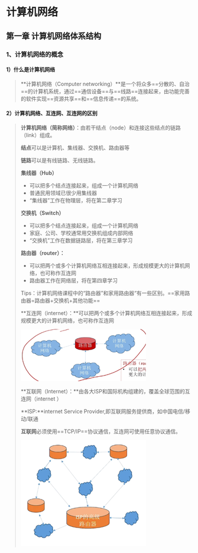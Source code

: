 # 计算机网络

## 第一章 计算机网络体系结构

### 1、计算机网络的概念

#### 1）什么是计算机网络

> **计算机网络（Computer networking）**是一个将众多==分散的、自治==的计算机系统，通过==通信设备==与==线路==连接起来，由功能完善的软件实现==资源共享==和==信息传递==的系统。

#### 2）计算机网络、互连网、互连网的区别

> **计算机网络（简称网络）**：由若干结点（node）和连接这些结点的链路（link）组成。
>
> **结点**可以是计算机、集线器、交换机、路由器等
>
> **链路**可以是有线链路、无线链路。
>
> **集线器（Hub）**
>
> + 可以把多个结点连接起来，组成一个计算机网络
> + 普通民用领域已很少用集线器
> + “集线器”工作在物理层，将在第二章学习
>
> **交换机（Switch）**
>
> + 可以把多个结点连接起来，组成一个计算机网络
> + 家庭、公司、学校通常用交换机组成内部网络
> + “交换机”工作在数据链路层，将在第三章学习
>
> **路由器（router）：**
>
> + 可以把两个或多个计算机网络互相连接起来，形成规模更大的计算机网络，也可称作互连网
> + 路由器工作在网络层，将在第四章学习
>
> Tips：计算机网络课程中的“路由器”和家用路由器“有一些区别。==家用路由器=路由器+交换机+其他功能==
>
> **互连网（internet）：**可以把两个或多个计算机网络互相连接起来，形成规模更大的计算机网络，也可称作互连网
>
> <img src="计算机网络.assets/image-20240818140904355.png" alt="image-20240818140904355" style="zoom:33%;" />
>
> **互联网（Internet）：**由各大ISP和国际机构组建的，覆盖全球范围的互连网（internet ）
>
> **ISP:**internet Service Provider,即互联网服务提供商，如中国电信/移动/联通
>
> **互联网**必须使用==TCP/IP==协议通信，互连网可使用任意协议通信。
>
> <img src="计算机网络.assets/image-20240818141004532.png" alt="image-20240818141004532" style="zoom:33%;" />

